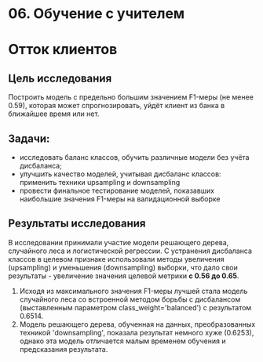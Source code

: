 # 06. Обучение с учителем

# Отток клиентов

## Цель исследования
Построить модель с предельно большим значением F1-меры (не менее 0.59), которая может спрогнозировать, уйдёт клиент из банка в ближайшее время или нет.

## Задачи:
   - исследовать баланс классов, обучить различные модели без учёта дисбаланса;
   - улучшить качество моделей, учитывая дисбаланс классов: применить техники upsampling и downsampling
   - провести финальное тестирование моделей, показавших наибольшие значения F1-меры на валидационной выборке

## Результаты исследования

В исследовании принимали участие модели решающего дерева, случайного леса и логистической регрессии. С устранения дисбаланса классов в целевом признаке использовали методы увеличения (upsampling) и уменьшения (downsampling) выборки, что дало свои результаты - увеличение значения целевой метрики **с 0.56 до 0.65**.

1. Исходя из максимального значения F1-меры лучшей стала модель случайного леса со встроенной методом борьбы с дисбалансом (выставленным параметром class_weight='balanced') с результатом 0.6514.
2. Модель решающего дерева, обученная на данных, преобразованных техникой 'downsampling', показала результат немного хуже (0.6253), однако эта модель отличается малым временем обучения и предсказания результата. 